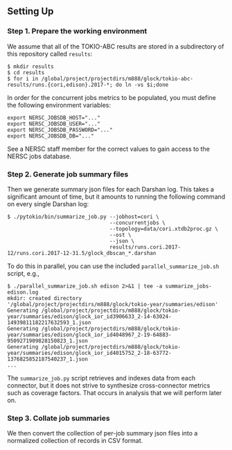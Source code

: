 ## Setting Up

### Step 1. Prepare the working environment

We assume that all of the TOKIO-ABC results are stored in a subdirectory of this
repository called `results`:

    $ mkdir results
    $ cd results
    $ for i in /global/project/projectdirs/m888/glock/tokio-abc-results/runs.{cori,edison}.2017-*; do ln -vs $i;done

In order for the concurrent jobs metrics to be populated, you must define the
following environment variables:

    export NERSC_JOBSDB_HOST="..."
    export NERSC_JOBSDB_USER="..."
    export NERSC_JOBSDB_PASSWORD="..."
    export NERSC_JOBSDB_DB="..."

See a NERSC staff member for the correct values to gain access to the NERSC
jobs database.

### Step 2. Generate job summary files

Then we generate summary json files for each Darshan log.  This takes a
significant amount of time, but it amounts to running the following command on
every single Darshan log:

    $ ./pytokio/bin/summarize_job.py --jobhost=cori \
                                     --concurrentjobs \
                                     --topology=data/cori.xtdb2proc.gz \
                                     --ost \
                                     --json \
                                     results/runs.cori.2017-12/runs.cori.2017-12-31.5/glock_dbscan_*.darshan

To do this in parallel, you can use the included `parallel_summarize_job.sh`
script, e.g.,

    $ ./parallel_summarize_job.sh edison 2>&1 | tee -a summarize_jobs-edison.log
    mkdir: created directory '/global/project/projectdirs/m888/glock/tokio-year/summaries/edison'
    Generating /global/project/projectdirs/m888/glock/tokio-year/summaries/edison/glock_ior_id3906633_2-14-63024-14939811182217632593_1.json
    Generating /global/project/projectdirs/m888/glock/tokio-year/summaries/edison/glock_ior_id4048967_2-19-64883-9509271909828150823_1.json
    Generating /global/project/projectdirs/m888/glock/tokio-year/summaries/edison/glock_ior_id4015752_2-18-63772-1376825852187540237_1.json
    ...

The `summarize_job.py` script retrieves and indexes data from each connector,
but it does not strive to synthesize cross-connector metrics such as coverage
factors.  That occurs in analysis that we will perform later on.

### Step 3. Collate job summaries

We then convert the collection of per-job summary json files into a normalized
collection of records in CSV format.

